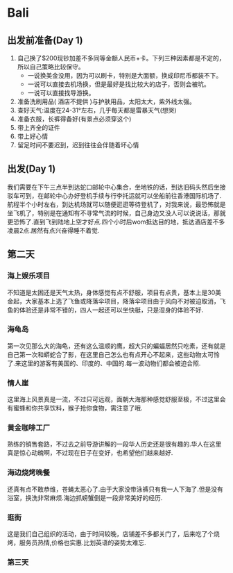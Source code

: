 # Bali

## 出发前准备(Day 1)
1. 自己换了$200现钞加差不多同等金额人民币+卡。下列三种因素都是不定的，所以自己策略比较保守。
   - 一说换美金没用，因为可以刷卡，特别是大面额，换成印尼币都装不下。
   - 一说可以直接去机场换，但是最好是找比较大的店子，否则会被坑。
   - 一说可以直接找导游换。
2. 准备洗刷用品( 酒店不提供 )与护肤用品，太阳太大，紫外线太强。
3. 查好天气:温度在24-31°左右，几乎每天都是雷暴天气(想哭)
4. 准备衣服，长裤得备好(有景点必须穿这个)
5. 带上齐全的证件
6. 带上好心情
7. 留足时间不要迟到，迟到往往会伴随着坏心情

## 出发(Day 1)
我们需要在下午三点半到达蛇口邮轮中心集合，坐地铁的话，到达旧码头然后坐接驳车可到，在邮轮中心办好登机手续与行李托运就可以坐船前往香港国际机场了.航程半个小时左右，到达机场就可以随便逛逛等待登机了，对我来说，最恐怖就是坐飞机了，特别是在通知有不寻常气流的时候，自己身边又没人可以说说话，那就更恐怖了.直到飞到陆地上空才好点.四个小时后wom抵达目的地，抵达酒店差不多凌晨2点.居然有点兴奋得睡不着觉.

## 第二天
### 海上娱乐项目
不知道是太困还是天气太热，身体感觉有点不舒服，项目有点贵，基本上是30美金起，大家基本上选了飞鱼或降落伞项目，降落伞项目由于风向不对被迫取消，飞鱼的体验还是非常不错的，四人一起还可以坐快艇，只是湿身的体验不好.
### 海龟岛
第一次见那么大的海龟，还有这么温顺的鹰，超大只的蝙蝠居然只吃素，还有就是自己第一次和蟒蛇合了影，在这里自己怎么也有点开心不起来，这些动物太可怜了.来这里的游客有美国的、印度的、中国的.每一波动物们都会被迫合照.
### 情人崖
这里海上风景真是一流，不过只可远观，面朝大海那种感觉舒服至极，不过这里会有蜜蜂和你共享饮料，猴子抢你食物，需注意了哦.
### 黄金咖啡工厂
熟练的销售套路，不过去之前导游讲解的一段华人历史还是很有趣的.华人在这里真是惊心动魄啊，不过现在日子在变好，也希望他们越来越好.
### 海边烧烤晚餐
还真有点不敢恭维，苍蝇太恶心了.由于大家没带泳裤只有我一人下海了.但是没有浴室，换洗非常麻烦.海边抓螃蟹倒是一段非常美好的经历.
### 逛街
这是我们自己组织的活动，由于时间较晚，店铺差不多都关门了，后来吃了个烧烤，服务员热情,价格也实惠.比划英语的姿势太难忘.


### 第三天
